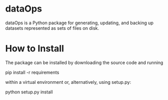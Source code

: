 # dataOps
dataOps is a Python package for generating, updating, and backing up datasets represented as sets of files on disk.

# How to Install
The package can be installed by downloading the source code and running

pip install -r requirements

within a virtual environment or, alternatively, using setup.py:

python setup.py install
